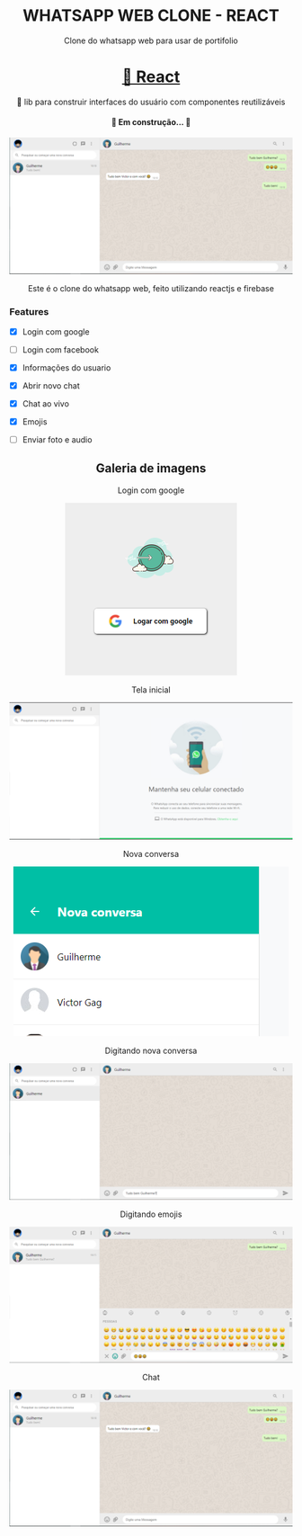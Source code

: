 <h1 align="center">WHATSAPP WEB CLONE - REACT</h1>

<p align="center">Clone do whatsapp web para usar de portifolio</p>
 
<h1 align="center">
    <a href="https://pt-br.reactjs.org/">🔗 React</a>
</h1>

<p align="center">🚀 lib para construir interfaces do usuário com componentes reutilizáveis</p>

<h4 align="center"> 
	🚧 Em construção...  🚧
</h4>

<!-- <p align="center">
 <a href="#objetivo">Objetivo</a> •
 <a href="#roadmap">Roadmap</a> • 
 <a href="#tecnologias">Tecnologias</a> •
</p> -->

<img src="./src/screenshots/Screenshot_8.png"/>

<p align="center"> Este é o clone do whatsapp web, feito utilizando reactjs e firebase</p>

### Features 

- [x] Login com google
- [ ] Login com facebook
- [x] Informações do usuario
- [x] Abrir novo chat
- [x] Chat ao vivo
- [x] Emojis
- [ ] Enviar foto e audio


<h2 align="center">Galeria de imagens</h2>

<p align="center">Login com google</p>
<p align="center"><img src="./src/screenshots/Screenshot_3.png"/></p>
<p align="center">Tela inicial</p>
<p align="center"><img src="./src/screenshots/Screenshot_4.png"/></p>
<p align="center">Nova conversa</p>
<p align="center"><img src="./src/screenshots/Screenshot_5.png"/></p>
<p align="center">Digitando nova conversa</p>
<p align="center"><img src="./src/screenshots/Screenshot_6.png"/></p>
<p align="center">Digitando emojis</p>
<p align="center"><img src="./src/screenshots/Screenshot_7.png"/></p>
<p align="center">Chat</p>
<p align="center"><img src="./src/screenshots/Screenshot_8.png"/></p>